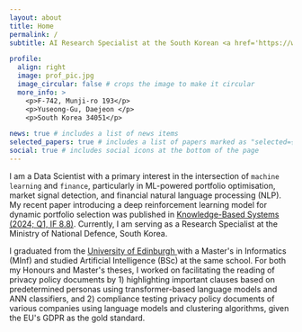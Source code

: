 ```yaml
---
layout: about
title: Home
permalink: /
subtitle: AI Research Specialist at the South Korean <a href='https://www.mnd.go.kr/mbshome/mbs/mnd/index.jsp'>Ministry of National Defence</a>

profile:
  align: right
  image: prof_pic.jpg
  image_circular: false # crops the image to make it circular
  more_info: >
    <p>F-742, Munji-ro 193</p>
    <p>Yuseong-Gu, Daejeon </p>
    <p>South Korea 34051</p>

news: true # includes a list of news items
selected_papers: true # includes a list of papers marked as "selected={true}"
social: true # includes social icons at the bottom of the page
---
```


I am a Data Scientist with a primary interest in the intersection of `machine learning` and `finance`, particularly in ML-powered portfolio optimisation, market signal detection, and financial natural language processing (NLP). My recent paper introducing a deep reinforcement learning model for dynamic portfolio selection was published in <a href='https://www.sciencedirect.com/science/article/pii/S0950705124003745?via%3Dihub'>Knowledge-Based Systems (2024; Q1, IF 8.8)</a>. Currently, I am serving as a Research Specialist at the Ministry of National Defence, South Korea.

I graduated from the <a href='https://informatics.ed.ac.uk/'> University of Edinburgh <a> with a Master's in Informatics (MInf) and studied Artificial Intelligence (BSc) at the same school. For both my Honours and Master's theses, I worked on facilitating the reading of privacy policy documents by 1) highlighting important clauses based on predetermined personas using transformer-based language models and ANN classifiers, and 2) compliance testing privacy policy documents of various companies using language models and clustering algorithms, given the EU's GDPR as the gold standard.

<!-- Put your address / P.O. box / other info right below your picture. You can also disable any of these elements by editing `profile` property of the YAML header of your `_pages/about.md`. Edit `_bibliography/papers.bib` and Jekyll will render your [publications page](/al-folio/publications/) automatically.

Link to your social media connections, too. This theme is set up to use [Font Awesome icons](https://fontawesome.com/) and [Academicons](https://jpswalsh.github.io/academicons/), like the ones below. Add your Facebook, Twitter, LinkedIn, Google Scholar, or just disable all of them. -->
